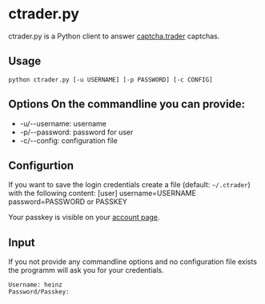 # ctrader.py

ctrader.py is a Python client to answer [captcha.trader](http://www.captchatrader.com) captchas.

## Usage
	python ctrader.py [-u USERNAME] [-p PASSWORD] [-c CONFIG]

## Options	On the commandline you can provide:
- -u/--username: username
- -p/--password: password for user
- -c/--config: configuration file


## Configurtion
If you want to save the login credentials create a file (default: `~/.ctrader`) with the following content:
	[user]
	username=USERNAME
	password=PASSWORD or PASSKEY

Your passkey is visible on your [account page](http://www.captchatrader.com/account/).

## Input
If you not provide any commandline options and no configuration file exists the programm will ask you for your credentials.

	Username: heinz
	Password/Passkey: 
